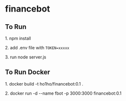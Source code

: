 # financebot

## To Run

1\. npm install

2\. add .env file with `TOKEN=xxxxx`

3\. run node server.js

## To Run Docker

1\. docker build -t ho1ho/financebot:0.1 .

2\. docker run -d --name fbot -p 3000:3000 financebot:0.1